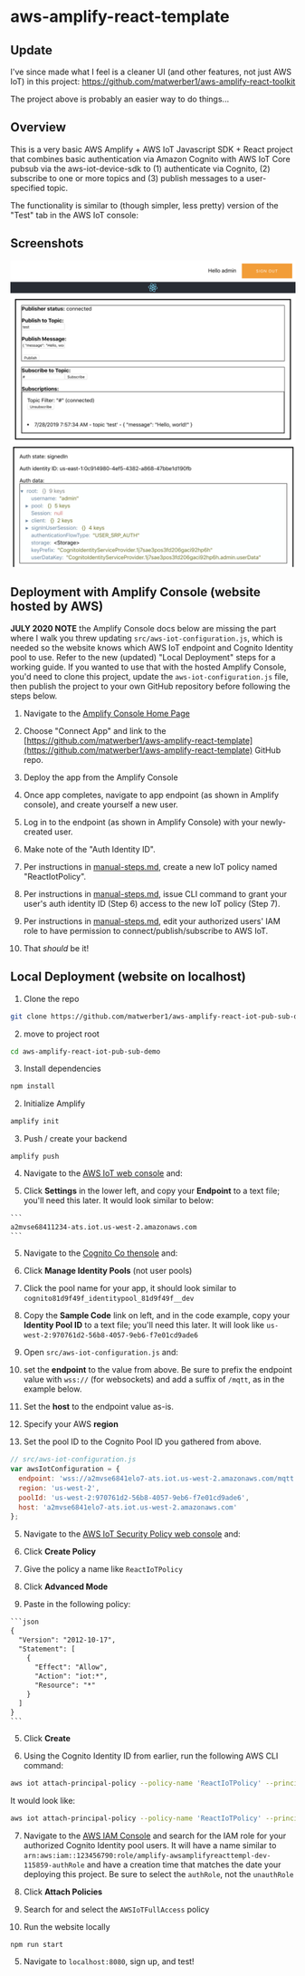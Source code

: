 # aws-amplify-react-template

## Update

I've since made what I feel is a cleaner UI (and other features, not just AWS IoT) in this project:
https://github.com/matwerber1/aws-amplify-react-toolkit

The project above is probably an easier way to do things...

## Overview

This is a very basic AWS Amplify + AWS IoT Javascript SDK + React project that combines basic authentication via Amazon Cognito with AWS IoT Core pubsub via the aws-iot-device-sdk to (1) authenticate via Cognito, (2) subscribe to one or more topics and (3) publish messages to a user-specified topic. 

The functionality is similar to (though simpler, less pretty) version of the "Test" tab in the AWS IoT console:

## Screenshots

![alt text](./images/demo1.png)
![alt text](./images/demo2.png)

## Deployment with Amplify Console (website hosted by AWS)

**JULY 2020 NOTE** the Amplify Console docs below are missing the part where I walk you threw updating `src/aws-iot-configuration.js`, which is needed so the website knows which AWS IoT endpoint and Cognito Identity pool to use. Refer to the new (updated) "Local Deployment" steps for a working guide. If you wanted to use that with the hosted Amplify Console, you'd need to clone this project, update the `aws-iot-configuration.js` file, then publish the project to your own GitHub repository before following the steps below.

1. Navigate to the [Amplify Console Home Page](https://console.aws.amazon.com/amplify/home)

2. Choose "Connect App" and link to the [https://github.com/matwerber1/aws-amplify-react-template](https://github.com/matwerber1/aws-amplify-react-template) GitHub repo. 

3. Deploy the app from the Amplify Console

4. Once app completes, navigate to app endpoint (as shown in Amplify console), and create yourself a new user.

5. Log in to the endpoint (as shown in Amplify Console) with your newly-created user. 

6. Make note of the "Auth Identity ID".

7. Per instructions in [manual-steps.md](./manual-steps.md), create a new IoT policy named "ReactIotPolicy".

8. Per instructions in [manual-steps.md](./manual-steps.md), issue CLI command to grant your user's auth identity ID (Step 6) access to the new IoT policy (Step 7). 

9. Per instructions in [manual-steps.md](./manual-steps.md), edit your authorized users' IAM role to have permission to connect/publish/subscribe to AWS IoT. 

10. That *should* be it!

##  Local Deployment (website on localhost)

1. Clone the repo

  ```sh
  git clone https://github.com/matwerber1/aws-amplify-react-iot-pub-sub-demo
  ```

2. move to project root

  ```sh
  cd aws-amplify-react-iot-pub-sub-demo
  ```

3. Install dependencies

```sh
npm install
```

2. Initialize Amplify

  ```sh
  amplify init
  ```

3. Push / create your backend

  ```
  amplify push
  ```


4. Navigate to the [AWS IoT web console](https://console.aws.amazon.com/iot/home?) and:

  1. Click **Settings** in the lower left, and copy your **Endpoint** to a text file; you'll need this later. It would look similar to below:

    ```
    a2mvse68411234-ats.iot.us-west-2.amazonaws.com
    ```

5. Navigate to the [Cognito Co thensole](https://console.aws.amazon.com/cognito/home?) and:

  1. Click **Manage Identity Pools** (not user pools)
  2. Click the pool name for your app, it should look similar to `cognito81d9f49f_identitypool_81d9f49f__dev`
  3. Copy the **Sample Code** link on left, and in the code example, copy your **Identity Pool ID** to a text file; you'll need this later. It will look like `us-west-2:970761d2-56b8-4057-9eb6-f7e01cd9ade6`

2. Open `src/aws-iot-configuration.js` and:

  1. set the **endpoint** to the value from above. Be sure to prefix the endpoint value with `wss://` (for websockets) and add a suffix of `/mqtt`, as in the example below. 
  
  2. Set the **host** to the endpoint value as-is.
  
  3. Specify your AWS **region**

  4. Set the pool ID to the Cognito Pool ID you gathered from above. 

  ```js
  // src/aws-iot-configuration.js
  var awsIotConfiguration = {
    endpoint: 'wss://a2mvse6841elo7-ats.iot.us-west-2.amazonaws.com/mqtt', 
    region: 'us-west-2',
    poolId: 'us-west-2:970761d2-56b8-4057-9eb6-f7e01cd9ade6',
    host: 'a2mvse6841elo7-ats.iot.us-west-2.amazonaws.com'
  };
  ```

5. Navigate to the [AWS IoT Security Policy web console](https://console.aws.amazon.com/iot/home?/policyhub#/policyhub) and:

  1. Click **Create Policy**
  2. Give the policy a name like `ReactIoTPolicy`
  3. Click **Advanced Mode**
  4. Paste in the following policy:

    ```json
    {
      "Version": "2012-10-17",
      "Statement": [
        {
          "Effect": "Allow",
          "Action": "iot:*",
          "Resource": "*"
        }
      ]
    }
    ```
  5. Click **Create**

6. Using the Cognito Identity ID from earlier, run the following AWS CLI command:

  ```sh
  aws iot attach-principal-policy --policy-name 'ReactIoTPolicy' --principal '<YOUR_COGNITO_IDENTITY_ID>'
  ```

  It would look like:

  ```sh
  aws iot attach-principal-policy --policy-name 'ReactIoTPolicy' --principal 'us-west-2:d8b273d6-8d18-4fe7-81df-7d2ddd77587a'
  ```

7. Navigate to the [AWS IAM Console](https://console.aws.amazon.com/iam/home?#/roles) and search for the IAM role for your authorized Cognito Identity pool users. It will have a name similar to `arn:aws:iam::123456790:role/amplify-awsamplifyreacttempl-dev-115859-authRole` and have a creation time that matches the date your deploying this project. Be sure to select the `authRole`, not the `unauthRole`

  1. Click **Attach Policies**
  2. Search for and select the `AWSIoTFullAccess` policy

4. Run the website locally

  ```
  npm run start
  ```

5. Navigate to `localhost:8080`, sign up, and test!
